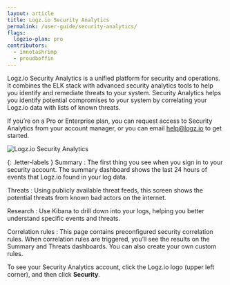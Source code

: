```yaml
---
layout: article
title: Logz.io Security Analytics
permalink: /user-guide/security-analytics/
flags:
  logzio-plan: pro
contributors:
  - imnotashrimp
  - proudboffin
---
```


Logz.io Security Analytics is a unified platform for security and operations.
It combines the ELK stack with advanced security analytics tools to help you identify and remediate threats to your system.
Security Analytics helps you identify potential compromises to your system by correlating your Logz.io data with lists of known threats.

If you’re on a Pro or Enterprise plan, you can request access to Security Analytics from your account manager, or you can email [help@logz.io](mailto:help@logz.io) to get started.

![Logz.io Security Analytics]({{site.baseurl}}/images/security-analytics/security-analytics--annotated.png)

{: .letter-labels }
Summary
  : The first thing you see when you sign in to your security account.
    The summary dashboard shows the last 24 hours of events that Logz.io found in your log data.

Threats
  : Using publicly available threat feeds, this screen shows the potential threats from known bad actors on the internet.

Research
  : Use Kibana to drill down into your logs, helping you better understand specific events and threats.


Correlation rules
  : This page contains preconfigured security correlation rules.
    When correlation rules are triggered, you’ll see the results on the Summary and Threats dashboards.
    You can also create your own custom rules.


To see your Security Analytics account, click the Logz.io logo (upper left corner), and then click **Security**.